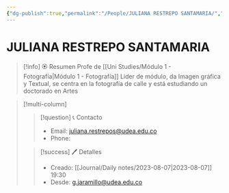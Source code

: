 ```yaml
---
{"dg-publish":true,"permalink":"/People/JULIANA RESTREPO SANTAMARIA/","title":"JULIANA RESTREPO SANTAMARIA","tags":["NoteType/Person"],"created":"2023-08-07T19:30:05.924-05:00","updated":"2023-10-25T22:29:44.891-05:00"}
---
```



# JULIANA RESTREPO SANTAMARIA

> [!info] 🏵️ Resumen
> Profe de [[Uni Studies/Módulo 1 - Fotografía\|Módulo 1 - Fotografía]] Lider de módulo, da Imagen gráfica y Textual, se centra en la fotografía de calle y está estudiando un doctorado en Artes

> [!multi-column]
> 
> > [!question] 📞 Contacto
> > - Email: juliana.restrepos@udea.edu.co 
> > - Phone:  
> 
> > [!success] 🖊️ Detalles
> > - Creado: [[Journal/Daily notes/2023-08-07\|2023-08-07]] 19:30
> > - Desde: g.jaramillo@udea.edu.co  
